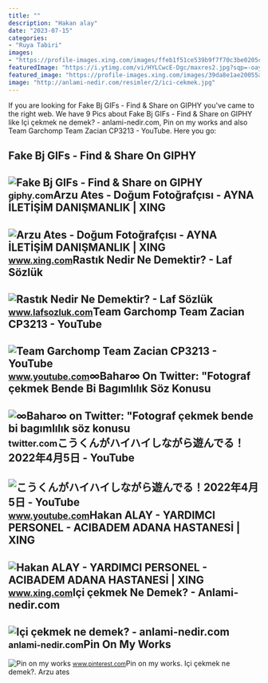 ```yaml
---
title: ""
description: "Hakan alay"
date: "2023-07-15"
categories:
- "Ruya Tabiri"
images:
- "https://profile-images.xing.com/images/ffeb1f51ce539b9f7f70c3be0205c422-2/arzu-ates.1024x1024.jpg"
featuredImage: "https://i.ytimg.com/vi/HYLCwcE-Dgc/maxres2.jpg?sqp=-oaymwEoCIAKENAF8quKqQMcGADwAQH4AYwCgALgA4oCDAgAEAEYRSBHKGUwDw==&amp;rs=AOn4CLC_ulBvmvqa2cf2uT56Qfk3FCYaDA"
featured_image: "https://profile-images.xing.com/images/39da8e1ae20055aa71318d72d0b742e8-2/hakan-alay.1024x1024.jpg"
image: "http://anlami-nedir.com/resimler/2/ici-cekmek.jpg"
---
```


If you are looking for Fake Bj GIFs - Find &amp; Share on GIPHY you've came to the right web. We have 9 Pics about Fake Bj GIFs - Find &amp; Share on GIPHY like Içi çekmek ne demek? - anlami-nedir.com, Pin on my works and also Team Garchomp Team Zacian CP3213 - YouTube. Here you go:

Fake Bj GIFs - Find &amp; Share On GIPHY
----------------------------------------

 ![Fake Bj GIFs - Find & Share on GIPHY](https://media.giphy.com/media/yoJC2k7HZzaoxhsRWg/giphy.gif) <small>giphy.com</small>Arzu Ates - Doğum Fotoğrafçısı - AYNA İLETİŞİM DANIŞMANLIK | XING
-----------------------------------------------------------------

 ![Arzu Ates - Doğum Fotoğrafçısı - AYNA İLETİŞİM DANIŞMANLIK | XING](https://profile-images.xing.com/images/ffeb1f51ce539b9f7f70c3be0205c422-2/arzu-ates.1024x1024.jpg) <small>www.xing.com</small>Rastık Nedir Ne Demektir? - Laf Sözlük
--------------------------------------

 ![Rastık Nedir Ne Demektir? - Laf Sözlük](http://3.bp.blogspot.com/-KU3gAU5Lb6E/ThRyJ5NIFkI/AAAAAAAABPs/ONo26qi70r4/s1600/rastik_tozu_cekmek.jpg) <small>www.lafsozluk.com</small>Team Garchomp Team Zacian CP3213 - YouTube
------------------------------------------

 ![Team Garchomp Team Zacian CP3213 - YouTube](https://i.ytimg.com/vi/HYLCwcE-Dgc/maxres2.jpg?sqp=-oaymwEoCIAKENAF8quKqQMcGADwAQH4AYwCgALgA4oCDAgAEAEYRSBHKGUwDw==&rs=AOn4CLC_ulBvmvqa2cf2uT56Qfk3FCYaDA) <small>www.youtube.com</small>∞Bahar∞ On Twitter: "Fotograf çekmek Bende Bi Bagımlılık Söz Konusu
-------------------------------------------------------------------

 ![∞Bahar∞ on Twitter: "Fotograf çekmek bende bi bagımlılık söz konusu](https://pbs.twimg.com/media/Bs3Ib56CQAA9Qhs.jpg:large) <small>twitter.com</small>こうくんがハイハイしながら遊んでる！2022年4月5日 - YouTube
-------------------------------------

 ![こうくんがハイハイしながら遊んでる！2022年4月5日 - YouTube](https://i.ytimg.com/vi/H2fAEMesIjo/maxresdefault.jpg?sqp=-oaymwEmCIAKENAF8quKqQMa8AEB-AH-CYAC0AWKAgwIABABGGUgXyhTMA8=&rs=AOn4CLCJYSghky0o-ilndxvg6fCYAda1ug) <small>www.youtube.com</small>Hakan ALAY - YARDIMCI PERSONEL - ACIBADEM ADANA HASTANESİ | XING
----------------------------------------------------------------

 ![Hakan ALAY - YARDIMCI PERSONEL - ACIBADEM ADANA HASTANESİ | XING](https://profile-images.xing.com/images/39da8e1ae20055aa71318d72d0b742e8-2/hakan-alay.1024x1024.jpg) <small>www.xing.com</small>Içi çekmek Ne Demek? - Anlami-nedir.com
---------------------------------------

 ![Içi çekmek ne demek? - anlami-nedir.com](http://anlami-nedir.com/resimler/2/ici-cekmek.jpg) <small>anlami-nedir.com</small>Pin On My Works
---------------

 ![Pin on my works](https://i.pinimg.com/originals/30/e3/bc/30e3bcdf49e0897544f5d9746cb444e0.jpg) <small>www.pinterest.com</small>Pin on my works. Içi çekmek ne demek?. Arzu ates
